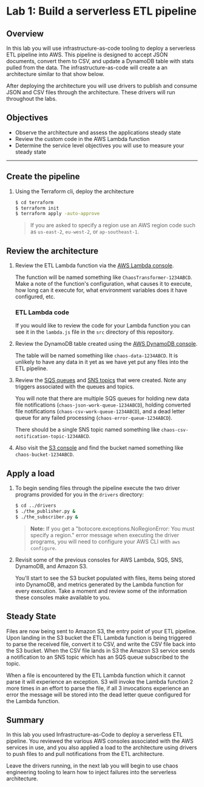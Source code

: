 # Lab 1: Build a serverless ETL pipeline

## Overview

In this lab you will use infrastructure-as-code tooling to deploy a serverless ETL pipeline into AWS.  This pipeline is designed to accept JSON documents, convert them to CSV, and update a DynamoDB table with stats pulled from the data.  The infrastructure-as-code will create a an architecture similar to that show below.

After deploying the architecture you will use drivers to publish and consume JSON and CSV files through the architecture.  These drivers will run throughout the labs.

## Objectives
 - Observe the architecture and assess the applications steady state
 - Review the custom code in the AWS Lambda function
 - Determine the service level objectives you will use to measure your steady state

 ---

## Create the pipeline

1. Using the Terraform cli, deploy the architecture

    ```bash
    $ cd terraform
    $ terraform init
    $ terraform apply -auto-approve
    ```

    > If you are asked to specify a region use an AWS region code such as `us-east-2`, `eu-west-2`, or `ap-southeast-1`.

## Review the architecture

1. Review the ETL Lambda function via the [AWS Lambda console](https://console.aws.amazon.com/lambda/home?#/functions).  

    The function will be named something like `ChaosTransformer-1234ABCD`.  Make a note of the function's configuration, what causes it to execute, how long can it execute for, what environment variables does it have configured, etc.

    ### ETL Lambda code

    If you would like to review the code for your Lambda function you can see it in the `lambda.js` file in the `src` directory of this repository.

1. Review the DynamoDB table created using the [AWS DynamoDB console](https://console.aws.amazon.com/dynamodb/home?#tables:).

    The table will be named something like `chaos-data-1234ABCD`.  It is unlikely to have any data in it yet as we have yet put any files into the ETL pipeline.

1. Review the [SQS queues](https://console.aws.amazon.com/sqs/home?#) and [SNS topics](https://console.aws.amazon.com/sns/v3/home?#/topics) that were created.  Note any triggers associated with the queues and topics.

    You will note that there are multiple SQS queues for holding new data file notifications (`chaos-json-work-queue-1234ABCD`), holding converted file notifications (`chaos-csv-work-queue-1234ABCD`), and a dead letter queue for any failed processing (`chaos-error-queue-1234ABCD`).

    There should be a single SNS topic named something like `chaos-csv-notification-topic-1234ABCD`.

1. Also visit the [S3 console](https://s3.console.aws.amazon.com/s3/home?) and find the bucket named something like `chaos-bucket-1234ABCD`.

## Apply a load

1. To begin sending files through the pipeline execute the two driver programs provided for you in the `drivers` directory:

     ```bash
     $ cd ../drivers
     $ ./the_publisher.py &
     $ ./the_subscriber.py &
     ```

    > **Note:** If you get a "botocore.exceptions.NoRegionError: You must specify a region." error message when executing the driver programs, you will need to configure your AWS CLI with `aws configure`.

1. Revisit some of the previous consoles for AWS Lambda, SQS, SNS, DynamoDB, and Amazon S3.  

    You'll start to see the S3 bucket populated with files, items being stored into DynamoDB, and metrics generated by the Lambda function for every execution.  Take a moment and review some of the information these consoles make available to you.

## Steady State

Files are now being sent to Amazon S3, the entry point of your ETL pipeline.  Upon landing in the S3 bucket the ETL Lambda function is being triggered to parse the received file, convert it to CSV, and write the CSV file back into the S3 bucket.  When the CSV file lands in S3 the Amazon S3 service sends a notification to an SNS topic which has an SQS queue subscribed to the topic.  

When a file is encountered by the ETL Lambda function which it cannot parse it will experience an exception.  S3 will invoke the Lambda function 2 more times in an effort to parse the file, if all 3 invocations experience an error the message will be stored into the dead letter queue configured for the Lambda function.

## Summary

In this lab you used Infrastructure-as-Code to deploy a serverless ETL pipeline.  You reviewed the various AWS consoles associated with the AWS services in use, and you also applied a load to the architecture using drivers to push files to and pull notifications from the ETL architecture.

Leave the drivers running, in the next lab you will begin to use chaos engineering tooling to learn how to inject failures into the serverless architecture.